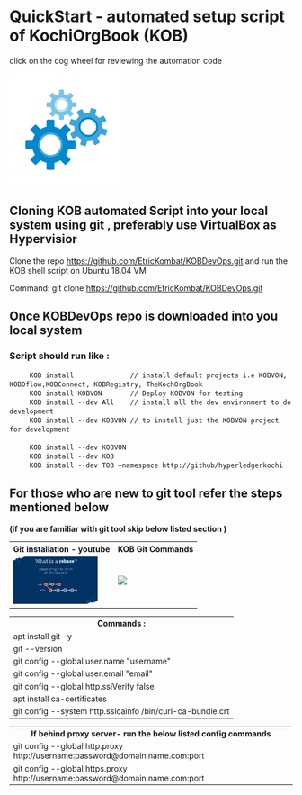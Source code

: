 
# QuickStart - automated setup script of KochiOrgBook (KOB)

click on the cog wheel for reviewing the automation code
<tr><th><a href="https://github.com/EtricKombat/KOBDevOps/blob/master/KOB"><img src="https://github.com/EtricKombat/KOBDevOps/blob/master/docs/assets/processing-automation.gif" width="200"/></a></th></tr>



## Cloning KOB automated Script into your local system using git , preferably use VirtualBox as Hypervisior
Clone the repo https://github.com/EtricKombat/KOBDevOps.git and run the KOB shell script on Ubuntu 18.04 VM 

Command:
git clone https://github.com/EtricKombat/KOBDevOps.git

## Once KOBDevOps repo is downloaded into you local system 
### Script should run like :

         KOB install              // install default projects i.e KOBVON, KOBDflow,KOBConnect, KOBRegistry, TheKochOrgBook
         KOB install KOBVON       // Deploy KOBVON for testing
         KOB install --dev All    // install all the dev environment to do development
         KOB install --dev KOBVON // to install just the KOBVON project for development
 
         KOB install --dev KOBVON 
         KOB install --dev KOB      
         KOB install --dev TOB –namespace http://github/hyperledgerkochi


## For those who are new to git tool refer the steps mentioned below 
**(if you are familiar with git tool skip below listed section )**

<table>
<tr><th>Git installation - youtube</th><th>KOB Git Commands</th></tr>
<tr><td><a href="https://www.youtube.com/watch?v=ZMgLZUYd8Cw"><img src="https://github.com/EtricKombat/KOBDevOps/blob/master/docs/assets/git.gif" width="150"/></a></td><td><a href="https://asciinema.org/a/c7kyhrbH0UTdLp5kIQt4019F7"><img src="https://asciinema.org/a/c7kyhrbH0UTdLp5kIQt4019F7.png" width="150"/></a></td></tr>
</table>


<table>
 <tr><th>Commands : </th></tr>
 <tr><td>apt install git -y</td></tr>
 <tr><td>git --version</td></tr>
 <tr><td>git config --global user.name "username"</td></tr>
 <tr><td>git config --global user.email "email"</td></tr>
 <tr><td>git config --global http.sslVerify false</td></tr>
 <tr><td>apt install ca-certificates</td></tr>
 <tr><td>git config --system http.sslcainfo /bin/curl-ca-bundle.crt</td></tr>
</table>
<table>
 <tr><th>If behind proxy server- run the below listed config commands </th></tr>
 <tr><td>git config --global http.proxy http://username:password@domain.name.com:port</td></tr>
 <tr><td>git config --global https.proxy http://username:password@domain.name.com:port</td></tr>
  </table>






